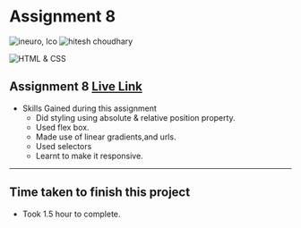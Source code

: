 # Assignment 8

![ineuro, lco](https://img.shields.io/badge/iNeuron-LCO-green)
![hitesh choudhary](https://img.shields.io/badge/Hitesh--Choudhary-Full--stack--JS--bootcamp-red)

![HTML & CSS](https://img.shields.io/badge/HTML-CSS-orange)

## Assignment 8 [Live Link](https://live-project-08.netlify.app/)

- Skills Gained during this assignment
  - Did styling using absolute & relative position property.
  - Used flex box.
  - Made use of linear gradients,and urls.
  - Used selectors
  - Learnt to make it responsive.

---

## Time taken to finish this project

- Took 1.5 hour to complete.
